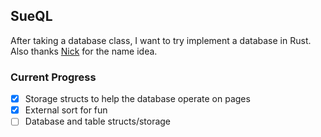 ## SueQL
After taking a database class, I want to try implement a database in Rust.
Also thanks [Nick](https://github.com/schainic) for the name idea.

### Current Progress
 - [X] Storage structs to help the database operate on pages
 - [X] External sort for fun
 - [ ] Database and table structs/storage
